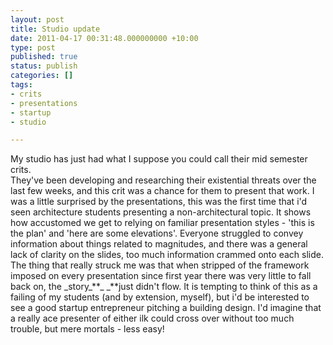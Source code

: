```yaml
---
layout: post
title: Studio update
date: 2011-04-17 00:31:48.000000000 +10:00
type: post
published: true
status: publish
categories: []
tags:
- crits
- presentations
- startup
- studio

---
```

<p>My studio has just had what I suppose you could call their mid semester crits.<br />
They've been developing and researching their existential threats over the last few weeks, and this crit was a chance for them to present that work. I was a little surprised by the presentations, this was the first time that i'd seen architecture students presenting a non-architectural topic. It shows how accustomed we get to relying on familiar presentation styles - 'this is the plan' and 'here are some elevations'. Everyone struggled to convey information about things related to magnitudes, and there was a general lack of clarity on the slides, too much information crammed onto each slide.<br />
The thing that really struck me was that when stripped of the framework imposed on every presentation since first year there was very little to fall back on, the _story_**_ _**just didn't flow. It is tempting to think of this as a failing of my students (and by extension, myself), but i'd be interested to see a good startup entrepreneur pitching a building design. I'd imagine that a really ace presenter of either ilk could cross over without too much trouble, but mere mortals - less easy!</p>
